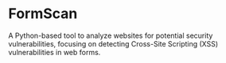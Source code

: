 # FormScan
A Python-based tool to analyze websites for potential security vulnerabilities, focusing on detecting Cross-Site Scripting (XSS) vulnerabilities in web forms.
